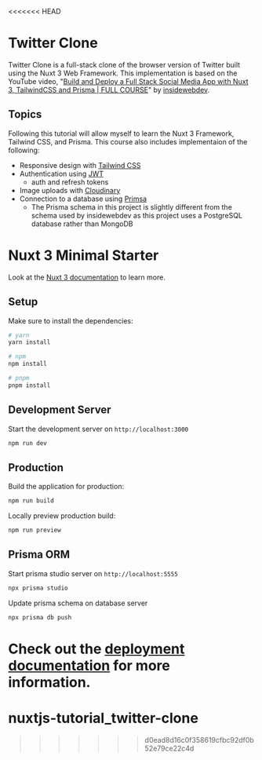<<<<<<< HEAD
<p style="text-align: center">

# Twitter Clone

</p>

Twitter Clone is a full-stack clone of the browser version of Twitter built using the Nuxt 3 Web Framework. This implementation is based on the YouTube video, "[Build and Deploy a Full Stack Social Media App with Nuxt 3, TailwindCSS and Prisma | FULL COURSE](https://www.youtube.com/watch?v=_cM4j9_LfQk)" by [insidewebdev](https://www.youtube.com/@insidewebdev).

## Topics
Following this tutorial will allow myself to learn the Nuxt 3 Framework, Tailwind CSS, and Prisma. This course also includes implementaion of the following:
- Responsive design with [Tailwind CSS](https://tailwindcss.com/)
- Authentication using [JWT](https://jwt.io/)
  - auth and refresh tokens 
- Image uploads with [Cloudinary](https://cloudinary.com/)
- Connection to a database using [Primsa](https://www.prisma.io/)
  - The Prisma schema in this project is slightly different from the schema used by insidewebdev as this project uses a PostgreSQL database rather than MongoDB

# Nuxt 3 Minimal Starter

Look at the [Nuxt 3 documentation](https://nuxt.com/docs/getting-started/introduction) to learn more.

## Setup

Make sure to install the dependencies:

```bash
# yarn
yarn install

# npm
npm install

# pnpm
pnpm install
```

## Development Server

Start the development server on `http://localhost:3000`

```bash
npm run dev
```

## Production

Build the application for production:

```bash
npm run build
```

Locally preview production build:

```bash
npm run preview
```

## Prisma ORM

Start prisma studio server on `http://localhost:5555`

```bash
npx prisma studio
```

Update prisma schema on database server

```bash
npx prisma db push
```


Check out the [deployment documentation](https://nuxt.com/docs/getting-started/deployment) for more information.
=======
# nuxtjs-tutorial_twitter-clone
>>>>>>> d0ead8d16c0f358619cfbc92df0b52e79ce22c4d
